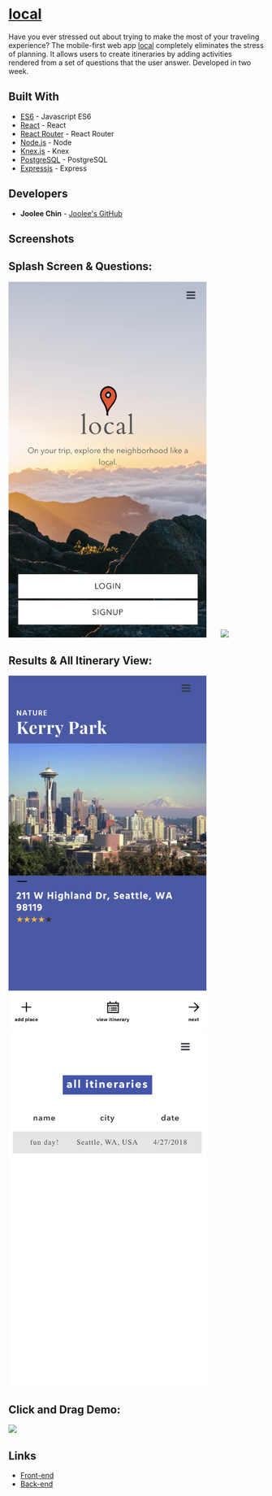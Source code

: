 # [local](http://local-app.surge.sh/) 
Have you ever stressed out about trying to make the most of your traveling experience? The mobile-first web app [local](http://local-app.surge.sh/) completely eliminates the stress of planning. It allows users to create itineraries by adding activities rendered from a set of questions that the user answer.
Developed in two week.
## Built With 
* [ES6](http://es6-features.org/) - Javascript ES6 
* [React](https://reactjs.org/) - React 
* [React Router](https://github.com/ReactTraining/react-router) - React Router
* [Node.js](https://nodejs.org/en/) - Node 
* [Knex.js](http://knexjs.org/) - Knex 
* [PostgreSQL](https://www.postgresql.org/) - PostgreSQL 
* [Expressjs](https://expressjs.com/) - Express 

## Developers 
* **Joolee Chin** - [Joolee's GitHub](https://github.com/jooleechin) 

## Screenshots

## Splash Screen & Questions:
<img src="./src/assests/splash.png" width="390">            <img src="./src/assests/localDemo.gif" width="390">

## Results & All Itinerary View:
<img src="./src/assests/results.png" width="390">            <img src="./src/assests/all.png" width="390">

## Click and Drag Demo:
<img src="./src/assests/clickandDrag.gif" width="390">


## Links 
* [Front-end](https://github.com/jooleechin/local-frontend) 
* [Back-end](https://github.com/jooleechin/local-backend)

